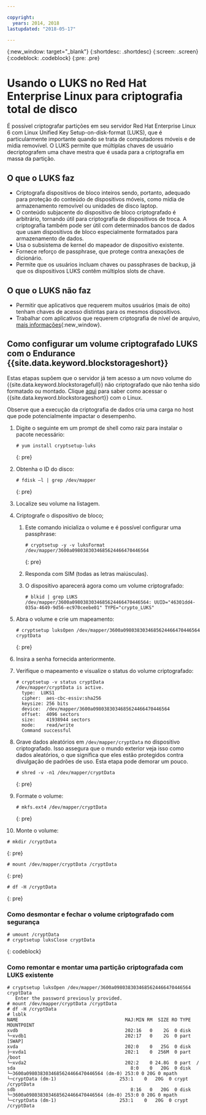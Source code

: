 ```yaml
---

copyright:
  years: 2014, 2018
lastupdated: "2018-05-17"

---
```

{:new_window: target="_blank"}
{:shortdesc: .shortdesc}
{:screen: .screen}
{:codeblock: .codeblock}
{:pre: .pre}

# Usando o LUKS no Red Hat Enterprise Linux para criptografia total de disco

É possível criptografar partições em seu servidor Red Hat Enterprise Linux 6 com Linux Unified Key Setup-on-disk-format (LUKS), que é particularmente importante quando se trata de computadores móveis e de mídia removível. O LUKS permite que múltiplas chaves de usuário decriptografem uma chave mestra
que é usada para a criptografia em massa da partição.

## O que o LUKS faz

- Criptografa dispositivos de bloco inteiros sendo, portanto, adequado para proteção do conteúdo de
dispositivos móveis, como mídia de armazenamento removível ou unidades de disco laptop.
- O conteúdo subjacente do dispositivo de bloco criptografado é arbitrário, tornando útil para
criptografia de dispositivos de troca. A criptografia também pode ser útil com determinados bancos de dados
que usam dispositivos de bloco especialmente formatados para armazenamento de dados.
- Usa o subsistema de kernel do mapeador de dispositivo existente.
- Fornece reforço de passphrase, que protege contra anexações de dicionário.
- Permite que os usuários incluam chaves ou passphrases de backup, já que os dispositivos LUKS
contêm múltiplos slots de chave.


## O que o LUKS não faz

- Permitir que aplicativos que requerem muitos usuários (mais de oito) tenham chaves de acesso
distintas para os mesmos dispositivos.
- Trabalhar com aplicativos que requerem criptografia de nível de arquivo,
[mais
informações](https://access.redhat.com/documentation/en-US/Red_Hat_Enterprise_Linux/7/html/Security_Guide/sec-Encryption.html){:new_window}.

## Como configurar um volume criptografado LUKS com o Endurance {{site.data.keyword.blockstorageshort}}

Estas etapas supõem que o servidor já tem acesso a um novo volume
do {{site.data.keyword.blockstoragefull}} não criptografado que não tenha sido formatado ou montado. Clique [aqui](accessing_block_storage_linux.html) para saber como acessar
o {{site.data.keyword.blockstorageshort}} com o Linux.

Observe que a execução da criptografia de dados cria uma carga no host que pode potencialmente
impactar o desempenho.

1. Digite o seguinte em um prompt de shell como raiz para instalar o pacote necessário:   <br/>
   ```
   # yum install cryptsetup-luks
   ```
   {: pre}
2. Obtenha o ID do disco:<br/>
   ```
   # fdisk –l | grep /dev/mapper
   ```
   {: pre}
3. Localize seu volume na listagem.
4. Criptografe o dispositivo de bloco;

   1. Este comando inicializa o volume e é possível configurar uma passphrase: <br/>
   
      ```
      # cryptsetup -y -v luksFormat /dev/mapper/3600a0980383034685624466470446564
      ```
      {: pre}
      
   2. Responda com SIM (todas as letras maiúsculas).
   
   3. O dispositivo aparecerá agora como um volume criptografado: 
   
      ```
      # blkid | grep LUKS
      /dev/mapper/3600a0980383034685624466470446564: UUID="46301dd4-035a-4649-9d56-ec970ceebe01" TYPE="crypto_LUKS"
      ```
      
5. Abra o volume e crie um mapeamento:   <br/>
   ```
   # cryptsetup luksOpen /dev/mapper/3600a0980383034685624466470446564 cryptData
   ```
   {: pre}
6. Insira a senha fornecida anteriormente.
7. Verifique o mapeamento e visualize o status do volume criptografado:   <br/>
   ```
   # cryptsetup -v status cryptData
   /dev/mapper/cryptData is active.
     type:  LUKS1
     cipher:  aes-cbc-essiv:sha256
     keysize: 256 bits
     device:  /dev/mapper/3600a0980383034685624466470446564
     offset:  4096 sectors
     size:    41938944 sectors
     mode:    read/write
     Command successful
   ```
8. Grave dados aleatórios em `/dev/mapper/cryptData` no dispositivo criptografado. Isso assegura que o mundo exterior veja isso como dados aleatórios, o que significa que eles estão protegidos contra divulgação de padrões de uso. Esta etapa pode demorar um pouco.<br/>
    ```
    # shred -v -n1 /dev/mapper/cryptData
    ```
    {: pre}
9. Formate o volume:<br/>
   ```
   # mkfs.ext4 /dev/mapper/cryptData
   ```
   {: pre}
10. Monte o volume:<br/>
   ```
   # mkdir /cryptData
   ```
   {: pre}
   ```
   # mount /dev/mapper/cryptData /cryptData
   ```
   {: pre}
   ```
   # df -H /cryptData
   ```
   {: pre}

### Como desmontar e fechar o volume criptografado com segurança
   ```
   # umount /cryptData
   # cryptsetup luksClose cryptData
   ```
   {: codeblock}

### Como remontar e montar uma partição criptografada com LUKS existente
   ```
   # cryptsetup luksOpen /dev/mapper/3600a0980383034685624466470446564 cryptData
      Enter the password previously provided.
   # mount /dev/mapper/cryptData /cryptData
   # df -H /cryptData
   # lsblk
   NAME                                       MAJ:MIN RM  SIZE RO TYPE  MOUNTPOINT
   xvdb                                       202:16   0    2G  0 disk
   └─xvdb1                                    202:17   0    2G  0 part  [SWAP]
   xvda                                       202:0    0   25G  0 disk
   ├─xvda1                                    202:1    0  256M  0 part  /boot
   └─xvda2                                    202:2    0 24.8G  0 part  /
   sda                                          8:0    0   20G  0 disk
   └─3600a0980383034685624466470446564 (dm-0) 253:0 0 20G 0 mpath
   └─cryptData (dm-1)                       253:1    0   20G  0 crypt /cryptData
   sdb                                          8:16   0   20G  0 disk
   └─3600a0980383034685624466470446564 (dm-0) 253:0 0 20G 0 mpath
   └─cryptData (dm-1)                       253:1    0   20G  0 crypt /cryptData
   ```
